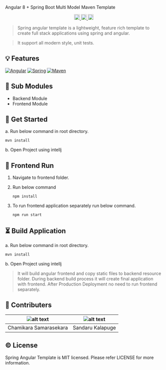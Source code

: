 Angular 8 + Spring Boot Multi Model Maven Template

<p align="center">  
  <a href="https://travis-ci.org/yohangz/packer-cli">
    <img src="https://travis-ci.org/yohangz/packer-cli.svg?branch=master" alt="travis build" height="18">
  </a>
  <a href="https://github.com/yohangz/packer-cli/blob/master/LICENSE">
    <img src="https://img.shields.io/badge/license-MIT-blue.svg?style=flat" alt="license" height="18">
  </a>  
  <a href="https://badge.fury.io/js/packer-cli">
    <img src="https://badge.fury.io/js/packer-cli.svg" alt="npm version" height="18">
  </a>
</p>

> Spring angular template is a lightweight, feature rich template to create full stack applications using spring and angular.

> It support all modern style, unit tests.

## :bulb: Features
[![Angular](https://ibb.co/mTKCgd0)](https://angular.io/)
[![Spring](https://ibb.co/cbv6jpm)](https://spring.io/)
[![Maven](https://ibb.co/xfQGSgV)](https://maven.apache.org/)

## :open_file_folder: Sub Modules

- Backend Module
- Frontend Module

## :tada: Get Started

a. Run below command in root directory.

```
mvn install
```

b. Open Project using intellj

## :art: Frontend Run

1. Navigate to frontend folder.
2. Run below command

    ```$xslt
    npm install
   ```
   
3. To run frontend application separately run below command.

    ```$xslt
    npm run start
    ```

## :hourglass_flowing_sand: Build Application


a. Run below command in root directory.

```
mvn install
```

b. Open Project using intellj

> It will build angular frontend and copy static files to backend resource folder.
> During backend build process it will create final application with frontend.
> After Production Deployment no need to run frontend separately.    

## :muscle: Contributers

|![alt text](https://media.licdn.com/dms/image/C5103AQE0uW7rfqd1rQ/profile-displayphoto-shrink_200_200/0?e=1577318400&v=beta&t=loqxZ-HpALW7zpWwL_Nl-aCrT4H9n3SANUZa2Cb8J_c "Chamikara Samarasekara")   |  ![alt text](https://media.licdn.com/dms/image/C5103AQHrroUZDDAUGg/profile-displayphoto-shrink_200_200/0?e=1577318400&v=beta&t=egTXJneusLCBj5Wyr1ikQpEahAzqIh7NvLQUpbnecSk "Sandaru Kalapuge")  |
|---|---|
|  Chamikara Samarasekara | Sandaru Kalapuge  |

## :copyright: License
Spring Angular Template is MIT licensed. Please refer LICENSE for more information.
